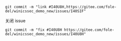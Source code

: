 ~~~shell
git commit -m "link #I40U8H,https://gitee.com/fole-del/winicssec_demo_new/issues/I40SIF" 
~~~



关闭 issue

~~~shell
git commit -m "fix #I40U8H https://gitee.com/fole-del/winicssec_demo_new/issues/I40U8H"
~~~

